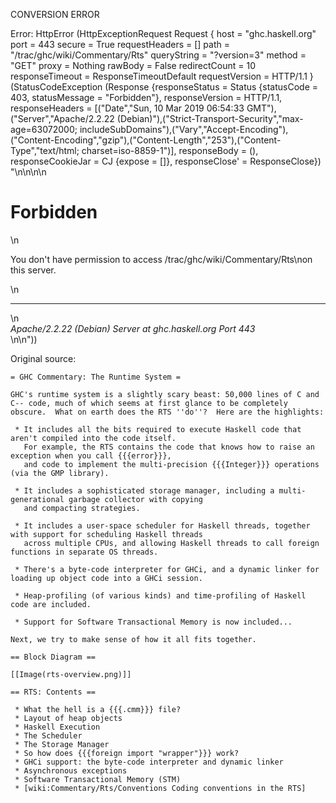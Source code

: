 CONVERSION ERROR

Error: HttpError (HttpExceptionRequest Request {
  host                 = "ghc.haskell.org"
  port                 = 443
  secure               = True
  requestHeaders       = []
  path                 = "/trac/ghc/wiki/Commentary/Rts"
  queryString          = "?version=3"
  method               = "GET"
  proxy                = Nothing
  rawBody              = False
  redirectCount        = 10
  responseTimeout      = ResponseTimeoutDefault
  requestVersion       = HTTP/1.1
}
 (StatusCodeException (Response {responseStatus = Status {statusCode = 403, statusMessage = "Forbidden"}, responseVersion = HTTP/1.1, responseHeaders = [("Date","Sun, 10 Mar 2019 06:54:33 GMT"),("Server","Apache/2.2.22 (Debian)"),("Strict-Transport-Security","max-age=63072000; includeSubDomains"),("Vary","Accept-Encoding"),("Content-Encoding","gzip"),("Content-Length","253"),("Content-Type","text/html; charset=iso-8859-1")], responseBody = (), responseCookieJar = CJ {expose = []}, responseClose' = ResponseClose}) "<!DOCTYPE HTML PUBLIC \"-//IETF//DTD HTML 2.0//EN\">\n<html><head>\n<title>403 Forbidden</title>\n</head><body>\n<h1>Forbidden</h1>\n<p>You don't have permission to access /trac/ghc/wiki/Commentary/Rts\non this server.</p>\n<hr>\n<address>Apache/2.2.22 (Debian) Server at ghc.haskell.org Port 443</address>\n</body></html>\n"))

Original source:

```trac
= GHC Commentary: The Runtime System =

GHC's runtime system is a slightly scary beast: 50,000 lines of C and C-- code, much of which seems at first glance to be completely obscure.  What on earth does the RTS ''do''?  Here are the highlights:

 * It includes all the bits required to execute Haskell code that aren't compiled into the code itself.
   For example, the RTS contains the code that knows how to raise an exception when you call {{{error}}},
   and code to implement the multi-precision {{{Integer}}} operations (via the GMP library).

 * It includes a sophisticated storage manager, including a multi-generational garbage collector with copying
   and compacting strategies.

 * It includes a user-space scheduler for Haskell threads, together with support for scheduling Haskell threads
   across multiple CPUs, and allowing Haskell threads to call foreign functions in separate OS threads.

 * There's a byte-code interpreter for GHCi, and a dynamic linker for loading up object code into a GHCi session.

 * Heap-profiling (of various kinds) and time-profiling of Haskell code are included.

 * Support for Software Transactional Memory is now included...

Next, we try to make sense of how it all fits together.

== Block Diagram ==

[[Image(rts-overview.png)]]

== RTS: Contents ==

 * What the hell is a {{{.cmm}}} file?
 * Layout of heap objects
 * Haskell Execution
 * The Scheduler
 * The Storage Manager
 * So how does {{{foreign import "wrapper"}}} work?
 * GHCi support: the byte-code interpreter and dynamic linker
 * Asynchronous exceptions
 * Software Transactional Memory (STM)
 * [wiki:Commentary/Rts/Conventions Coding conventions in the RTS]
```
